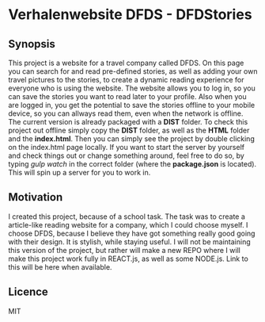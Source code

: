 Verhalenwebsite DFDS - DFDStories
==============

Synopsis
--------------

This project is a website for a travel company called DFDS. On this page you can search for and read pre-defined stories, as well as adding your own travel pictures to the stories, to create a dynamic reading experience for everyone who is using the website.
The website allows you to log in, so you can save the stories you want to read later to your profile. Also when you are logged in, you get the potential to save the stories offline to your mobile device, so you can allways read them, even when the network is offline.
The current version is already packaged with a **DIST** folder. To check this project out offline simply copy the **DIST** folder, as well as the **HTML** folder and the **index.html**. Then you can simply see the project by double clicking on the index.html page locally.
If you want to start the server by yourself and check things out or change something around, feel free to do so, by typing *gulp watch* in the correct folder (where the **package.json** is located). This will spin up a server for you to work in.

Motivation
--------------
I created this project, because of a school task. The task was to create a article-like reading website for a company, which I could choose myself. I choose DFDS, because I believe they have got something really good going with their design. It is stylish, while staying useful.
I will not be maintaining this version of the project, but rather will make a new REPO where I will make this project work fully in REACT.js, as well as some NODE.js. Link to this will be here when available.

Licence
--------------
MIT